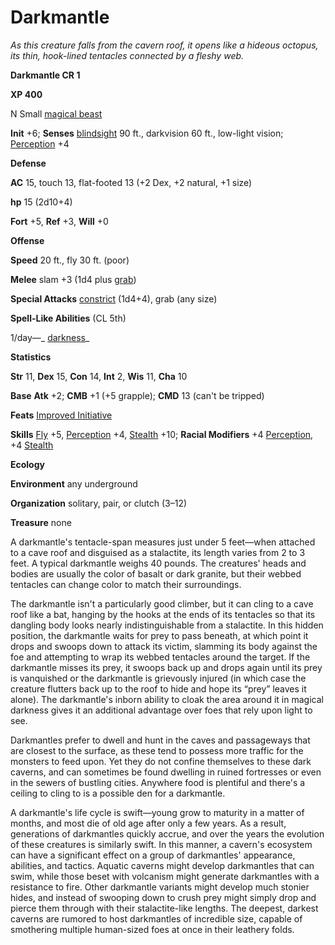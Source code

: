 # Darkmantle

_As this creature falls from the cavern roof, it opens like a hideous octopus, its thin, hook-lined tentacles connected by a fleshy web._

**Darkmantle CR 1**

**XP 400**

N Small [magical beast](creatureTypes#_magical-beast)

**Init** +6; **Senses** [blindsight](universalMonsterRules#_blindsight) 90 ft., darkvision 60 ft., low-light vision; [Perception](../skills/perception#_perception) +4

**Defense**

**AC** 15, touch 13, flat-footed 13 (+2 Dex, +2 natural, +1 size)

**hp** 15 (2d10+4)

**Fort** +5, **Ref** +3, **Will** +0

**Offense**

**Speed** 20 ft., fly 30 ft. (poor)

**Melee** slam +3 (1d4 plus [grab](universalMonsterRules#_grab))

**Special Attacks** [constrict](universalMonsterRules#_constrict) (1d4+4), grab (any size)

**Spell-Like Abilities** (CL 5th)

1/day—_ [darkness](../spells/darkness#_darkness)_

**Statistics**

**Str** 11, **Dex** 15, **Con** 14, **Int** 2, **Wis** 11, **Cha** 10

**Base**  **Atk** +2; **CMB** +1 (+5 grapple); **CMD** 13 (can't be tripped)

**Feats** [Improved Initiative](../feats#_improved-initiative)

**Skills** [Fly](../skills/fly#_fly) +5, [Perception](../skills/perception#_perception) +4, [Stealth](../skills/stealth#_stealth) +10; **Racial Modifiers** +4 [Perception](../skills/perception#_perception), +4 [Stealth](../skills/stealth#_stealth)

**Ecology**

**Environment** any underground

**Organization** solitary, pair, or clutch (3–12)

**Treasure** none

A darkmantle's tentacle-span measures just under 5 feet—when attached to a cave roof and disguised as a stalactite, its length varies from 2 to 3 feet. A typical darkmantle weighs 40 pounds. The creatures' heads and bodies are usually the color of basalt or dark granite, but their webbed tentacles can change color to match their surroundings.

The darkmantle isn't a particularly good climber, but it can cling to a cave roof like a bat, hanging by the hooks at the ends of its tentacles so that its dangling body looks nearly indistinguishable from a stalactite. In this hidden position, the darkmantle waits for prey to pass beneath, at which point it drops and swoops down to attack its victim, slamming its body against the foe and attempting to wrap its webbed tentacles around the target. If the darkmantle misses its prey, it swoops back up and drops again until its prey is vanquished or the darkmantle is grievously injured (in which case the creature flutters back up to the roof to hide and hope its “prey” leaves it alone). The darkmantle's inborn ability to cloak the area around it in magical darkness gives it an additional advantage over foes that rely upon light to see.

Darkmantles prefer to dwell and hunt in the caves and passageways that are closest to the surface, as these tend to possess more traffic for the monsters to feed upon. Yet they do not confine themselves to these dark caverns, and can sometimes be found dwelling in ruined fortresses or even in the sewers of bustling cities. Anywhere food is plentiful and there's a ceiling to cling to is a possible den for a darkmantle.

A darkmantle's life cycle is swift—young grow to maturity in a matter of months, and most die of old age after only a few years. As a result, generations of darkmantles quickly accrue, and over the years the evolution of these creatures is similarly swift. In this manner, a cavern's ecosystem can have a significant effect on a group of darkmantles' appearance, abilities, and tactics. Aquatic caverns might develop darkmantles that can swim, while those beset with volcanism might generate darkmantles with a resistance to fire. Other darkmantle variants might develop much stonier hides, and instead of swooping down to crush prey might simply drop and pierce them through with their stalactite-like lengths. The deepest, darkest caverns are rumored to host darkmantles of incredible size, capable of smothering multiple human-sized foes at once in their leathery folds.

